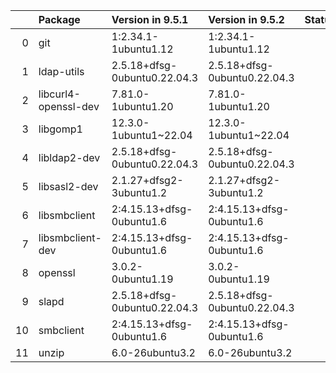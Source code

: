 <!-- markdown-link-check-disable -->

|    | Package              | Version in 9.5.1             | Version in 9.5.2             | Status   |
|---:|:---------------------|:-----------------------------|:-----------------------------|:---------|
|  0 | git                  | 1:2.34.1-1ubuntu1.12         | 1:2.34.1-1ubuntu1.12         |          |
|  1 | ldap-utils           | 2.5.18+dfsg-0ubuntu0.22.04.3 | 2.5.18+dfsg-0ubuntu0.22.04.3 |          |
|  2 | libcurl4-openssl-dev | 7.81.0-1ubuntu1.20           | 7.81.0-1ubuntu1.20           |          |
|  3 | libgomp1             | 12.3.0-1ubuntu1~22.04        | 12.3.0-1ubuntu1~22.04        |          |
|  4 | libldap2-dev         | 2.5.18+dfsg-0ubuntu0.22.04.3 | 2.5.18+dfsg-0ubuntu0.22.04.3 |          |
|  5 | libsasl2-dev         | 2.1.27+dfsg2-3ubuntu1.2      | 2.1.27+dfsg2-3ubuntu1.2      |          |
|  6 | libsmbclient         | 2:4.15.13+dfsg-0ubuntu1.6    | 2:4.15.13+dfsg-0ubuntu1.6    |          |
|  7 | libsmbclient-dev     | 2:4.15.13+dfsg-0ubuntu1.6    | 2:4.15.13+dfsg-0ubuntu1.6    |          |
|  8 | openssl              | 3.0.2-0ubuntu1.19            | 3.0.2-0ubuntu1.19            |          |
|  9 | slapd                | 2.5.18+dfsg-0ubuntu0.22.04.3 | 2.5.18+dfsg-0ubuntu0.22.04.3 |          |
| 10 | smbclient            | 2:4.15.13+dfsg-0ubuntu1.6    | 2:4.15.13+dfsg-0ubuntu1.6    |          |
| 11 | unzip                | 6.0-26ubuntu3.2              | 6.0-26ubuntu3.2              |          |